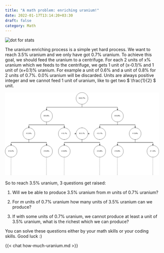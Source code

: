 ```yaml
---
title: "A math problem: enriching uranium!"
date: 2022-01-17T13:14:20+03:30
draft: false
category: Math
---
```


![dot for stats](https://farooqkz.de1.hashbang.sh/count/tag.svg)

The uranium enriching process is a simple yet hard process. We want to reach 3.5% uranium and we only have got 0.7% uranium. To achieve this goal, we should feed the uranium to a centrifuge. For each 2 units of x% uranium which we feeds to the centrifuge, we gets 1 unit of (x-0.1)% and 1 unit of (x+0.1)% uranium. For example a unit of 0.6% and a unit of 0.8% for 2 units of 0.7%. 0.0% uranium will be discarded. Units are always positive integer and we cannot feed 1 unit of uranium, like to get two $ \frac{1}{2} $ unit.

![Enriching uranium](/uranium-enriching.png)

So to reach 3.5% uranium, 3 questions get raised:

1. Will we be able to produce 3.5% uranium from $m$ units of 0.7% uranium?

2. For $m$ units of 0.7% uranium how many units of 3.5% uranium can we produce?

3. If with some units of 0.7% uranium, we cannot produce at least a unit of 3.5% uranium, what is the richest which we can produce?

You can solve these questions either by your math skills or your coding skills. Good luck :)

{{< chat how-much-uranium.md  >}}
